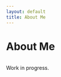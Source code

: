 ```yaml
---
layout: default
title: About Me
---
```


<div class="post">
	<h1 class="pageTitle">About Me</h1>
	<img src="{{ '/assets/img/back.jpg' | relative_url }}" alt="">
	<p class="intro">Work in progress.
</p>
